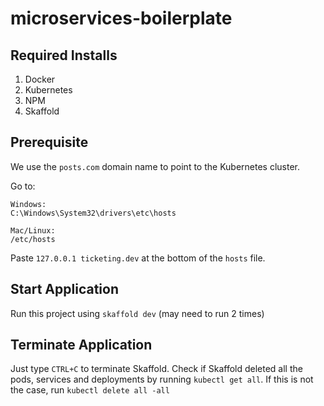 # microservices-boilerplate

## Required Installs
1. Docker
2. Kubernetes
3. NPM
4. Skaffold

## Prerequisite
We use the `posts.com` domain name to point to the Kubernetes cluster.

Go to:
```
Windows:
C:\Windows\System32\drivers\etc\hosts

Mac/Linux:
/etc/hosts
```
Paste `127.0.0.1 ticketing.dev` at the bottom of the `hosts` file.

## Start Application

Run this project using `skaffold dev` (may need to run 2 times)

## Terminate Application

Just type `CTRL+C` to terminate Skaffold.
Check if Skaffold deleted all the pods, services and deployments by running `kubectl get all`.
If this is not the case, run `kubectl delete all -all`
